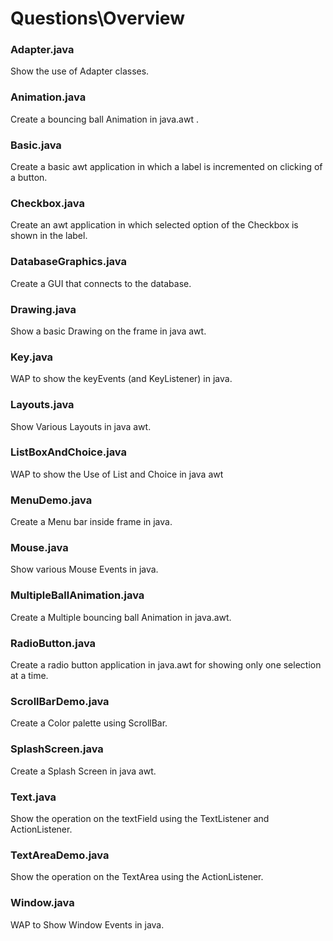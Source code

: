 # Questions\Overview 
### Adapter.java
Show the use of Adapter classes.
### Animation.java
Create a bouncing ball Animation in java.awt .
### Basic.java
Create a basic awt application in which a label is incremented on clicking of a button.
### Checkbox.java
Create an awt application in which selected option of the Checkbox is shown in the label.
### DatabaseGraphics.java
Create a GUI that connects to the database.
### Drawing.java
Show a basic Drawing on the frame in java awt.
### Key.java
WAP to show the keyEvents (and KeyListener) in java.
### Layouts.java
Show Various Layouts in java awt.
### ListBoxAndChoice.java
WAP to show the Use of List and Choice in java awt
### MenuDemo.java
Create a Menu bar inside frame in java.
### Mouse.java
Show various Mouse Events in java.
### MultipleBallAnimation.java
Create a Multiple bouncing ball Animation in java.awt.
### RadioButton.java
Create a radio button application in java.awt for showing only one selection at a time.
### ScrollBarDemo.java
Create a Color palette using ScrollBar.
### SplashScreen.java
Create a Splash Screen in java awt.
### Text.java
Show the operation on the textField using the  TextListener and ActionListener.
### TextAreaDemo.java
Show the operation on the TextArea using the ActionListener.
### Window.java
WAP to Show Window Events in java.
